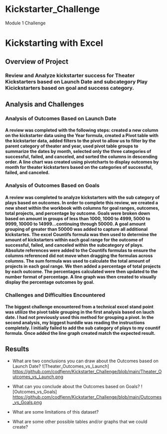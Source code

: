 # Kickstarter_Challenge
Module 1 Challenge 
# Kickstarting with Excel

## Overview of Project

### Review and Analyze kickstarter success for Theater Kickstarters based on Launch Date and subcategory Play Kicickstarters based on goal and success category. 

## Analysis and Challenges

### Analysis of Outcomes Based on Launch Date
#### A review was completed with the following steps: created a new column on the kickstarter data using the Year formula, created a Pivot table with the kickstarter data, added filters to the pivot to allow us to filter by the parent category of theater and year, used pivot table groups to summarize the dates by month, selected only the three categories of successful, failed, and canceled, and sorted the columns in descending order. A line chart was created using pivotcharts to display outcomes by month for theater kickstarters based on the categories of successful, failed, and canceled. 

### Analysis of Outcomes Based on Goals
#### A review was completed to analyze kickstarters with the sub category of plays based on outcomes. In order to complete this review, we created a new sheet within the workbook with columns for goal ranges, outcomes, total projects, and percentage by outcome. Goals were broken down based on amount in groups of less than 1000, 1000 to 4999, 5000 to 9999, 10000 to 14999...continuing through 50000. A goal amount grouping of greater than 50000 was added to capture all additional kickstartes. The excel Countifs formula was then used to determine the amount of kickstarters within each goal range for the outcome of successful, failed, and canceled within the subcategory of plays. Absolute references were added to the Countifs formulas to ensure the columns referenced did not move when dragging the formulas across columns. The sum formula was used to calculate the total amount of projects in each goal range. We then added a percentage of total projects by each outcome. The percentages calculated were then updated to the number format of percentage. A line graph was then created to visually display the percentage outcomes by goal.  

### Challenges and Difficulties Encountered
#### The biggest challenge encountered from a technical excel stand point was utilize the pivot table grouping in the first analysis based on lauch date. I had not previously used this method for grouping a pivot. In the second analysis, my biggest hurddle was reading the instructions completely. I initially failed to add the sub category of plays to my countif formula. Once added the line graph created match the expected result. 

## Results

- What are two conclusions you can draw about the Outcomes based on Launch Date?
![Theater_Outcomes_vs_Launch] https://github.com/codfjenn/Kickstarter_Challenge/blob/main/Theater_Outcomes_vs_Launch.png 

- What can you conclude about the Outcomes based on Goals?
![Outcomes_vs_Goals] https://github.com/codfjenn/Kickstarter_Challenge/blob/main/Outcomes_vs_Goals.png
- What are some limitations of this dataset?

- What are some other possible tables and/or graphs that we could create?
